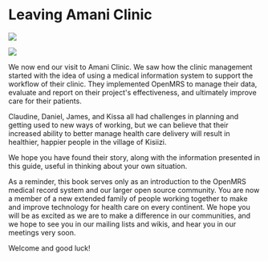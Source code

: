 # Leaving Amani Clinic

![](http://write.flossmanuals.net/openmrs/leaving-amani-clinic/static/leaving-clinic.png)

![](http://write.flossmanuals.net/openmrs/leaving-amani-clinic/static/case-study.png)

We now end our visit to Amani Clinic. We saw how the clinic management started with the idea of using a medical information system to support the workflow of their clinic. They implemented OpenMRS to manage their data, evaluate and report on their project's effectiveness, and ultimately improve care for their patients.

Claudine, Daniel, James, and Kissa all had challenges in planning and getting used to new ways of working, but we can believe that their increased ability to better manage health care delivery will result in healthier, happier people in the village of Kisiizi.

We hope you have found their story, along with the information presented in this guide, useful in thinking about your own situation.

As a reminder, this book serves only as an introduction to the OpenMRS medical record system and our larger open source community. You are now a member of a new extended family of people working together to make and improve technology for health care on every continent. We hope you will be as excited as we are to make a difference in our communities, and we hope to see you in our mailing lists and wikis, and hear you in our meetings very soon.

Welcome and good luck! 


